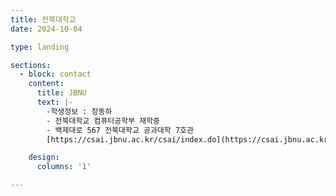 ```yaml
---
title: 전북대학교
date: 2024-10-04

type: landing

sections:
  - block: contact
    content:
      title: JBNU
      text: |-
        -학생정보 : 장동하
        - 전북대학교 컴퓨터공학부 재학중
        - 백제대로 567 전북대학교 공과대학 7호관  
        [https://csai.jbnu.ac.kr/csai/index.do](https://csai.jbnu.ac.kr/csai/index.do)

    design:
      columns: '1'

---
```

